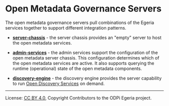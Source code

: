 <!-- SPDX-License-Identifier: CC-BY-4.0 -->
<!-- Copyright Contributors to the ODPi Egeria project. -->

# Open Metadata Governance Servers

The open metadata governance servers pull combinations of the Egeria services together to
support different integration patterns.

* **[server-chassis](server-chassis)** - the server chassis provides an "empty" server to host the open metadata
services.

* **[admin-services](admin-services)** - the admin services support the configuration of the open metadata server chassis.
This configuration determines which of the open metadata services are active.  It also supports
querying the runtime (operational) state of the open metadata components.

* **[discovery-engine](discovery-engine)** - the discovery engine provides the server
capability to run [Open Discovery Services](../frameworks/open-discovery-framework/docs/discovery-service.md)
on demand.



----
License: [CC BY 4.0](https://creativecommons.org/licenses/by/4.0/),
Copyright Contributors to the ODPi Egeria project.